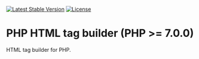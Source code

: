 [![Latest Stable Version](https://poser.pugx.org/dtkahl/php-html-tag-builder/v/stable)](https://packagist.org/packages/dtkahl/php-html-tag-builder)
[![License](https://poser.pugx.org/dtkahl/php-html-tag-builder/license)](https://packagist.org/packages/dtkahl/php-html-tag-builder)

# PHP HTML tag builder (PHP >= 7.0.0)
HTML tag builder for PHP.
